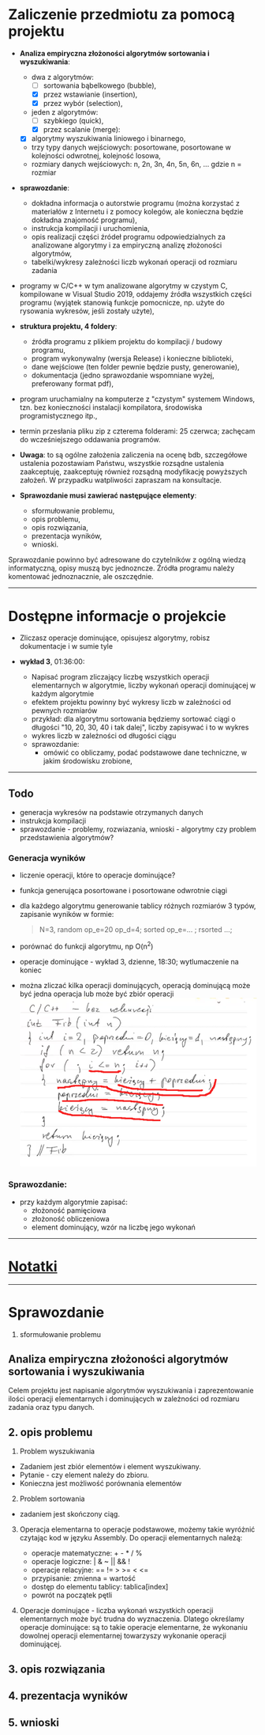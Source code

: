 

 # Zaliczenie przedmiotu za pomocą projektu

 * **Analiza empiryczna złożoności algorytmów sortowania i wyszukiwania**:
   * dwa z algorytmów:
     * [ ]   sortowania bąbelkowego (bubble),
     * [X]   przez wstawianie (insertion),
     * [X]   przez wybór (selection),
   * jeden z algorytmów:
     * [ ]   szybkiego (quick),
     * [X]   przez scalanie (merge):
   * [X] algorytmy wyszukiwania liniowego i binarnego,
   * trzy typy danych wejściowych: posortowane, posortowane w
     kolejności odwrotnej, kolejność losowa,
   * rozmiary danych wejściowych: n, 2n, 3n, 4n, 5n, 6n, ... gdzie n = rozmiar
    
 * **sprawozdanie**:
   * dokładna informacja o autorstwie programu (można korzystać z
     materiałów z Internetu i z pomocy kolegów, ale konieczna będzie
     dokładna znajomość programu),
   * instrukcja kompilacji i uruchomienia,
   * opis realizacji części źródeł programu odpowiedzialnych za
     analizowane algorytmy i za empiryczną analizę złożoności algorytmów,
   * tabelki/wykresy zależności liczb wykonań operacji od rozmiaru zadania
    
 * programy w C/C++ w tym analizowane algorytmy w czystym C,
   kompilowane w Visual Studio 2019, oddajemy źródła wszystkich części
   programu (wyjątek stanowią funkcje pomocnicze, np. użyte do
   rysowania wykresów, jeśli zostały użyte),
  
 * **struktura projektu, 4 foldery**:
   * źródła programu z plikiem projektu do kompilacji / budowy programu,
   * program wykonywalny (wersja Release) i konieczne biblioteki,
   * dane wejściowe (ten folder pewnie będzie pusty, generowanie),
   * dokumentacja (jedno sprawozdanie wspomniane wyżej, preferowany
     format pdf),
  
 * program uruchamialny na komputerze z "czystym" systemem Windows,
   tzn. bez konieczności instalacji kompilatora, środowiska
   programistycznego itp.,
 * termin przesłania pliku zip z czterema folderami: 25 czerwca;
   zachęcam do wcześniejszego oddawania programów.
 * **Uwaga**: to są ogólne założenia zaliczenia
   na ocenę bdb, szczegółowe ustalenia pozostawiam Państwu, wszystkie
   rozsądne ustalenia zaakceptuję, zaakceptuję również rozsądną
   modyfikację powyższych założeń. W przypadku watpliwości zapraszam na
   konsultacje.
     
 * **Sprawozdanie musi zawierać następujące elementy**:
   * sformułowanie problemu,
   * opis problemu,
   * opis rozwiązania,
   * prezentacja wyników,
   * wnioski.

 Sprawozdanie powinno być adresowane do czytelników z ogólną wiedzą
 informatyczną, opisy muszą byc jednozncze. Źródła programu należy
 komentować jednoznacznie, ale oszczędnie.

--- 

# Dostępne informacje o projekcie

* Zliczasz operacje dominujące, opisujesz algorytmy, robisz dokumentacje
  i w sumie tyle

* **wykład 3**, 01:36:00:
  * Napisać program zliczający liczbę wszystkich operacji elementarnych
    w algorytmie, liczby wykonań operacji dominującej w każdym algorytmie
  * efektem projektu powinny być wykresy liczb w zależności od pewnych
    rozmiarów
  * przykład: dla algorytmu sortowania będziemy sortować ciągi o długości
    "10, 20, 30, 40 i tak dalej", liczby zapisywać i to w wykres
  * wykres liczb w zależności od długości ciągu
  * sprawozdanie:
    * omówić co obliczamy, podać podstawowe dane techniczne, 
      w jakim środowisku zrobione, 

---

 ## Todo
 * generacja wykresów na podstawie otrzymanych danych
 * instrukcja kompilacji
 * sprawozdanie - problemy, rozwiazania, wnioski -
   algorytmy czy problem przedstawienia algorytmów?

 ### Generacja wyników
 * liczenie operacji, które to operacje dominujące?
 * funkcja generująca posortowane i posortowane odwrotnie ciągi
 * dla każdego algorytmu generowanie tablicy różnych rozmiarów 3 typów,
   zapisanie wyników w formie:
   > N=3, random op_e=20 op_d=4; sorted op_e=... ; rsorted ...;
 * porównać do funkcji algorytmu, np O(n<sup>2</sup>)
  
 * operacje dominujące - wykład 3, dzienne, 18:30;
   wytlumaczenie na koniec
 * można zliczać kilka operacji dominujących, operacją dominującą
   może być jedna operacja lub może być zbiór operacji
 ![przykładowe operacje dominujące](images/operacje-dominujace04.png) 
 
 ### Sprawozdanie:
 * przy każdym algorytmie zapisać:
   * złożoność pamięciowa
   * złożoność obliczeniowa
   * element dominujący, wzór na liczbę jego wykonań

---

# [Notatki](Notatki.md)

---

# Sprawozdanie
1. sformułowanie problemu
## Analiza empiryczna złożoności algorytmów sortowania i wyszukiwania
Celem projektu jest napisanie algorytmów wyszukiwania i
zaprezentowanie ilości operacji elementarnych i dominujących
w zależności od rozmiaru zadania oraz typu danych.

## 2. opis problemu

1. Problem wyszukiwania
  * Zadaniem jest zbiór elementów i element wyszukiwany.
  * Pytanie - czy element należy do zbioru.
  * Konieczna jest możliwość porównania elementów
   
2. Problem sortowania
  * zadaniem jest skończony ciąg.

3. Operacja elementarna to operacje podstawowe, możemy takie wyróżnić
   czytając kod w języku Assembly.
   Do operacji elementarnych należą:
   * operacje matematyczne: + - * / %
   * operacje logiczne: | & ~ || && !
   * operacje relacyjne: == != > >= < <=
   * przypisanie: zmienna = wartość
   * dostęp do elementu tablicy: tablica[index]
   * powrót na początek pętli

4. Operacje dominujące - liczba wykonań wszystkich operacji
   elementarnych może być trudna do wyznaczenia.
   Dlatego określamy operacje dominujące:
   są to takie operacje elementarne, że wykonaniu dowolnej operacji
   elementarnej towarzyszy wykonanie operacji dominującej.

## 3. opis rozwiązania
## 4. prezentacja wyników
## 5. wnioski
